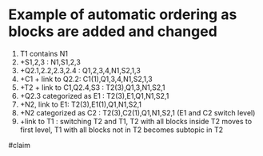 # Example of automatic ordering as blocks are added and changed

1. T1 contains N1
2. +S1,2,3 : N1,S1,2,3
3. +Q2.1,2.2,2.3,2.4 : Q1,2,3,4,N1,S2,1,3
4. +C1 + link to Q2.2: C1(1),Q1,3,4,N1,S2,1,3
5. +T2 + link to C1,Q2.4,S3 : T2(3),Q1,3,N1,S2,1
6. +Q2.3 categorized as E1 : T2(3),E1,Q1,N1,S2,1
7. +N2, link to E1: T2(3),E1(1),Q1,N1,S2,1
8. +N2 categorized as C2 : T2(3),C2(1),Q1,N1,S2,1 (E1 and C2 switch level)
9. +link to T1 : switching T2 and T1, T2 with all blocks inside T2 moves to first level, T1 with all blocks not in T2 becomes subtopic in T2

#claim 